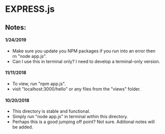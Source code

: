 # **EXPRESS.js**

## **Notes:**

#### **1/24/2019**
- Make sure you update you NPM packages if you run into an error then rn "node app.js".
- Can I use this in terminal only?  I need to develop a terminal-only version.

#### **11/11/2018**
- To view, run "npm app.js".
- visit "localhost:3000/hello" or any files from the "views" folder.

#### **10/20/2018**
- This directory is stable and functional.
- Simply run "node app.js" in terminal within this directory.
- Perhaps this is a good jumping off point?  Not sure.  Adiitonal notes will be added.
